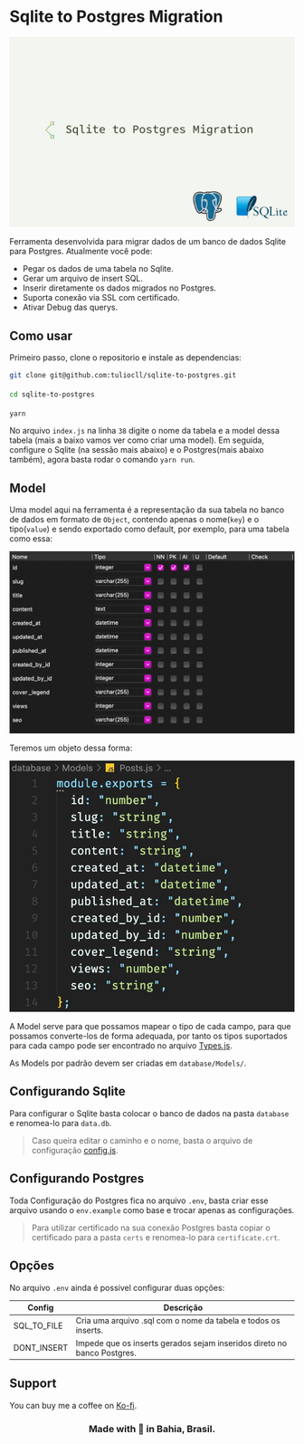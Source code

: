 # Sqlite to Postgres Migration

![Logo](doc/logo.jpg)

Ferramenta desenvolvida para migrar dados de um banco de dados Sqlite para Postgres.
Atualmente você pode:

- Pegar os dados de uma tabela no Sqlite.
- Gerar um arquivo de insert SQL.
- Inserir diretamente os dados migrados no Postgres.
- Suporta conexão via SSL com certificado.
- Ativar Debug das querys.

## Como usar

Primeiro passo, clone o repositorio e instale as dependencias:

```bash
git clone git@github.com:tuliocll/sqlite-to-postgres.git

cd sqlite-to-postgres

yarn
```

No arquivo `index.js` na linha `38` digite o nome da tabela e a model dessa tabela (mais a baixo vamos ver como criar uma model). Em seguida, configure o Sqlite (na sessão mais abaixo) e o Postgres(mais abaixo também), agora basta rodar o comando `yarn run`.

## Model

Uma model aqui na ferramenta é a representação da sua tabela no banco de dados em formato de `Object`, contendo apenas o nome(`key`) e o tipo(`value`) e sendo exportado como default, por exemplo, para uma tabela como essa:

![Schema de uma tabela chamada "post" no Sqlite](doc/model-sqlite.jpg)

Teremos um objeto dessa forma:

![Objeto de uma tabela chamada "post" no Javascript](doc/model-js.jpg)

A Model serve para que possamos mapear o tipo de cada campo, para que possamos converte-los de forma adequada, por tanto os tipos suportados para cada campo pode ser encontrado no arquivo [Types.js](src/utils/types.js).

As Models por padrão devem ser criadas em `database/Models/`.

## Configurando Sqlite

Para configurar o Sqlite basta colocar o banco de dados na pasta `database` e renomea-lo para `data.db`.

> Caso queira editar o caminho e o nome, basta o arquivo de configuração [config.js](src/config/config.js).

## Configurando Postgres

Toda Configuração do Postgres fica no arquivo `.env`, basta criar esse arquivo usando o `env.example` como base e trocar apenas as configurações.

> Para utilizar certificado na sua conexão Postgres basta copiar o certificado para a pasta `certs` e renomea-lo para `certificate.crt`.

## Opções

No arquivo `.env` ainda é possivel configurar duas opções:

| Config      | Descrição                                                               |
| ----------- | ----------------------------------------------------------------------- |
| SQL_TO_FILE | Cria uma arquivo .sql com o nome da tabela e todos os inserts.          |
| DONT_INSERT | Impede que os inserts gerados sejam inseridos direto no banco Postgres. |

## Support

You can buy me a coffee on [Ko-fi](https://ko-fi.com/tuliocll).

<div align="center">

### Made with 💙 in Bahia, Brasil.

</div>
